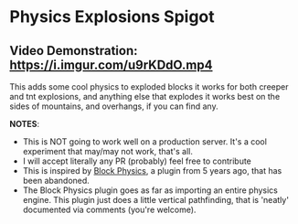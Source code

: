 # Physics Explosions Spigot

## Video Demonstration: https://i.imgur.com/u9rKDdO.mp4

This adds some cool physics to exploded blocks
it works for both creeper and tnt explosions, and anything else that explodes
it works best on the sides of mountains, and overhangs, if you can find any.

**NOTES**:
  - This is NOT going to work well on a production server. It's a cool experiment that may/may not work, that's all.
  - I will accept literally any PR (probably) feel free to contribute
  - This is inspired by [Block Physics](https://www.spigotmc.org/resources/block-physics.7862/), a plugin from 5 years ago, that has been abandoned.
  - The Block Physics plugin goes as far as importing an entire physics engine. This plugin just does a little vertical pathfinding, that is 'neatly' documented via comments (you're welcome).
